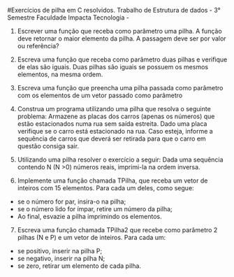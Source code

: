 #Exercícios de pilha em C resolvidos.
Trabalho de Estrutura de dados - 3° Semestre Faculdade Impacta Tecnologia - 

1)	Escrever uma função que receba como parâmetro uma pilha.
A função deve retornar o maior elemento da pilha. A passagem deve ser por valor ou referência?

2)	Escreva uma função que receba como parâmetro duas pilhas e verifique de elas são iguais. Duas pilhas são iguais se possuem os mesmos elementos, na mesma ordem. 

3)	Escreva uma função que preencha uma pilha passada como parâmetro com os elementos de um vetor passado como parâmetro

4)	Construa um programa utilizando uma pilha que resolva o seguinte problema:
Armazene as placas dos carros (apenas os números) que estão estacionados numa rua sem saída estreita. Dado uma placa verifique se o carro está estacionado na rua. Caso esteja, informe a sequência de carros que deverá ser retirada para que o carro em questão consiga sair.

5)	Utilizando uma pilha resolver o exercício a seguir:
Dada uma sequência contendo N (N >0) números reais, imprimi-la na ordem inversa.

6)	Implemente uma função chamada TPilha, que receba um vetor de inteiros com 15 elementos. Para cada um deles, como segue:
- se o número for par, insira-o na pilha;
- se o número lido for ímpar, retire um número da pilha;
- Ao final, esvazie a pilha imprimindo os elementos.

7)	Escreva uma função chamada TPilha2 que recebe como parâmetro 2 pilhas (N e P) e um vetor de inteiros. Para cada um:
- se positivo, inserir na pilha P;
- se negativo, inserir na pilha N;
- se zero, retirar um elemento de cada pilha.
